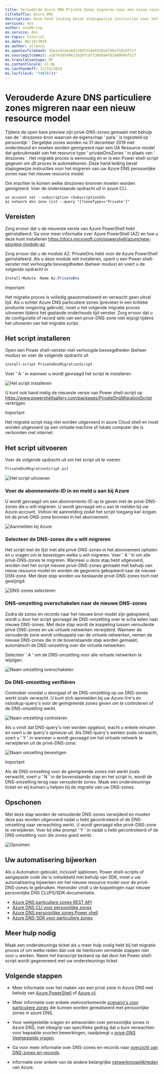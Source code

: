 ```yaml
---
title: Verouderde Azure DNS Private Zones migreren naar een nieuw resource model
titleSuffix: Azure DNS
description: Deze hand leiding bevat stapsgewijze instructies voor het migreren van verouderde privé-DNS-zones naar het meest recente bron model
services: dns
author: asudbring
ms.service: dns
ms.topic: tutorial
ms.date: 06/18/2019
ms.author: allensu
ms.openlocfilehash: 3beac014ee69120df518e0358a5fdbef5818f7cf
ms.sourcegitcommit: a107430549622028fcd7730db84f61b0064bf52f
ms.translationtype: MT
ms.contentlocale: nl-NL
ms.lasthandoff: 11/14/2019
ms.locfileid: "74076734"
---
```

# <a name="migrating-legacy-azure-dns-private-zones-to-new-resource-model"></a>Verouderde Azure DNS particuliere zones migreren naar een nieuw resource model

Tijdens de open bare preview zijn privé-DNS-zones gemaakt met behulp van de ' dnszones-bron waarvan de eigenschap ' para ' is ingesteld op ' persoonlijk '. Dergelijke zones worden na 31 december 2019 niet ondersteund en moeten worden gemigreerd naar een GA Resource-model dat gebruikmaakt van het resource type ' privateDnsZones ' in plaats van ' dnszones '. Het migratie proces is eenvoudig en er is een Power shell-script gegeven om dit proces te automatiseren. Deze hand leiding bevat stapsgewijze instructies voor het migreren van uw Azure DNS persoonlijke zones naar het nieuwe resource model.

Om erachter te komen welke dnszones-bronnen moeten worden gemigreerd. Voer de onderstaande opdracht uit in azure CLI.
```azurecli
az account set --subscription <SubscriptionId>
az network dns zone list --query "[?zoneType=='Private']"
```

## <a name="prerequisites"></a>Vereisten

Zorg ervoor dat u de nieuwste versie van Azure PowerShell hebt geïnstalleerd. Ga voor meer informatie over Azure PowerShell (AZ) en hoe u deze kunt installeren https://docs.microsoft.com/powershell/azure/new-azureps-module-az

Zorg ervoor dat u de module AZ. PrivateDns hebt voor de Azure PowerShell geïnstalleerd. Als u deze module wilt installeren, opent u een Power shell-venster met verhoogde bevoegdheden (beheer modus) en voert u de volgende opdracht in

```powershell
Install-Module -Name Az.PrivateDns
```

>[!IMPORTANT]
>Het migratie proces is volledig geautomatiseerd en verwacht geen uitval tijd. Als u echter Azure DNS particuliere zones (preview) in een kritieke productie omgeving gebruikt, moet u het volgende migratie proces uitvoeren tijdens het geplande onderhouds tijd venster. Zorg ervoor dat u de configuratie of record sets van een privé-DNS-zone niet wijzigt tijdens het uitvoeren van het migratie script.

## <a name="installing-the-script"></a>Het script installeren

Open een Power shell-venster met verhoogde bevoegdheden (beheer modus) en voer de volgende opdracht uit

```powershell
install-script PrivateDnsMigrationScript
```

Voer ' A ' in wanneer u wordt gevraagd het script te installeren

![Het script installeren](./media/private-dns-migration-guide/install-migration-script.png)

U kunt ook hand matig de nieuwste versie van Power shell-script op https://www.powershellgallery.com/packages/PrivateDnsMigrationScript verkrijgen

>[!IMPORTANT]
>Het migratie script mag niet worden uitgevoerd in azure Cloud shell en moet worden uitgevoerd op een virtuele machine of lokale computer die is verbonden met internet.

## <a name="running-the-script"></a>Het script uitvoeren

Voer de volgende opdracht uit om het script uit te voeren

```powershell
PrivateDnsMigrationScript.ps1
```

![Het script uitvoeren](./media/private-dns-migration-guide/running-migration-script.png)

### <a name="enter-the-subscription-id-and-sign-in-to-azure"></a>Voer de abonnements-ID in en meld u aan bij Azure

U wordt gevraagd om een abonnements-ID op te geven met de privé-DNS-zones die u wilt migreren. U wordt gevraagd om u aan te melden bij uw Azure-account. Voltooi de aanmelding zodat het script toegang kan krijgen tot de privé-DNS-zone bronnen in het abonnement.

![Aanmelden bij Azure](./media/private-dns-migration-guide/login-migration-script.png)

### <a name="select-the-dns-zones-you-want-to-migrate"></a>Selecteer de DNS-zones die u wilt migreren

Het script met de lijst met alle privé-DNS-zones in het abonnement ophalen en u vragen om te bevestigen welke u wilt migreren. Voer ' A ' in om alle privé-DNS-zones te migreren. Wanneer u deze stap hebt uitgevoerd, worden met het script nieuwe privé-DNS-zones gemaakt met behulp van nieuw resource model en worden de gegevens gekopieerd naar de nieuwe DSN-zone. Met deze stap worden uw bestaande privé-DNS-zones toch niet gewijzigd.

![DNS-zones selecteren](./media/private-dns-migration-guide/migratezone-migration-script.png)

### <a name="switching-dns-resolution-to-the-new-dns-zones"></a>DNS-omzetting overschakelen naar de nieuwe DNS-zones

Zodra de zones en records naar het nieuwe bron model zijn gekopieerd, wordt u door het script gevraagd de DNS-omzetting over te scha kelen naar nieuwe DNS-zones. Met deze stap wordt de koppeling tussen verouderde privé-DNS-zones en uw virtuele netwerken verwijderd. Wanneer de verouderde zone wordt ontkoppeld van de virtuele netwerken, nemen de nieuwe DNS-zones die in de bovenstaande stap worden gemaakt, automatisch de DNS-omzetting over die virtuele netwerken.

Selecteer ' A ' om de DNS-omzetting voor alle virtuele netwerken te wijzigen.

![Naam omzetting overschakelen](./media/private-dns-migration-guide/switchresolution-migration-script.png)

### <a name="verify-the-dns-resolution"></a>De DNS-omzetting verifiëren

Controleer voordat u doorgaat of de DNS-omzetting op uw DNS-zones werkt zoals verwacht. U kunt zich aanmelden bij uw Azure-Vm's en nslookup-query's voor de gemigreerde zones geven om te controleren of de DNS-omzetting werkt.

![Naam omzetting controleren](./media/private-dns-migration-guide/verifyresolution-migration-script.png)

Als u vindt dat DNS-query's niet worden opgelost, wacht u enkele minuten en voert u de query's opnieuw uit. Als DNS-query's werken zoals verwacht, voert u ' Y ' in wanneer u wordt gevraagd om het virtuele netwerk te verwijderen uit de privé-DNS-zone.

![Naam omzetting bevestigen](./media/private-dns-migration-guide/confirmresolution-migration-script.png)

>[!IMPORTANT]
>Als de DNS-omzetting voor de gemigreerde zones niet werkt zoals verwacht, voert u ' N ' in de bovenstaande stap en het script in, wordt de DNS-omzetting terug naar verouderde zones. Maak een ondersteunings ticket en wij kunnen u helpen bij de migratie van uw DNS-zones.

## <a name="cleanup"></a>Opschonen

Met deze stap worden de verouderde DNS-zones verwijderd en moeten deze pas worden uitgevoerd nadat u hebt gecontroleerd of de DNS-omzetting naar verwachting werkt. U wordt gevraagd elke privé-DNS-zone te verwijderen. Voer bij elke prompt ' Y ' in nadat u hebt gecontroleerd of de DNS-omzetting voor die zones goed werkt.

![Opruimen](./media/private-dns-migration-guide/cleanup-migration-script.png)

## <a name="update-your-automation"></a>Uw automatisering bijwerken

Als u Automation gebruikt, inclusief sjablonen, Power shell-scripts of aangepaste code die is ontwikkeld met behulp van SDK, moet u uw automatisering bijwerken om het nieuwe resource model voor de privé-DNS-zones te gebruiken. Hieronder vindt u de koppelingen naar nieuwe persoonlijke DNS CLI/PS/SDK-documentatie.
* [Azure DNS particuliere zones REST API](https://docs.microsoft.com/rest/api/dns/privatedns/privatezones)
* [Azure DNS CLI voor persoonlijke zones](https://docs.microsoft.com/cli/azure/ext/privatedns/network/private-dns?view=azure-cli-latest)
* [Azure DNS persoonlijke zones Power shell](https://docs.microsoft.com/powershell/module/az.privatedns/?view=azps-2.3.2)
* [Azure DNS-SDK voor particuliere zones](https://docs.microsoft.com/dotnet/api/overview/azure/privatedns/management?view=azure-dotnet-preview)

## <a name="need-further-help"></a>Meer hulp nodig

Maak een ondersteunings ticket als u meer hulp nodig hebt bij het migratie proces of om welke reden dan ook de hierboven vermelde stappen niet voor u werken. Neem het transcript bestand op dat door het Power shell-script wordt gegenereerd met uw ondersteunings ticket.

## <a name="next-steps"></a>Volgende stappen

* Meer informatie over het maken van een privé zone in Azure DNS met behulp van [Azure PowerShell](./private-dns-getstarted-powershell.md) of [Azure cli](./private-dns-getstarted-cli.md).

* Meer informatie over enkele veelvoorkomende [scenario's voor particuliere zones](./private-dns-scenarios.md) die kunnen worden gerealiseerd met persoonlijke zones in azure DNS.

* Voor veelgestelde vragen en antwoorden over persoonlijke zones in Azure DNS, met inbegrip van specifieke gedrag dat u kunt verwachten voor bepaalde soorten bewerkingen, raadpleegt u [privé-DNS Veelgestelde vragen](./dns-faq-private.md).

* Ga voor meer informatie over DNS-zones en-records naar [overzicht van DNS-zones en-records](dns-zones-records.md).

* Informatie over enkele van de andere belangrijke [netwerkmogelijkheden](../networking/networking-overview.md) van Azure.
